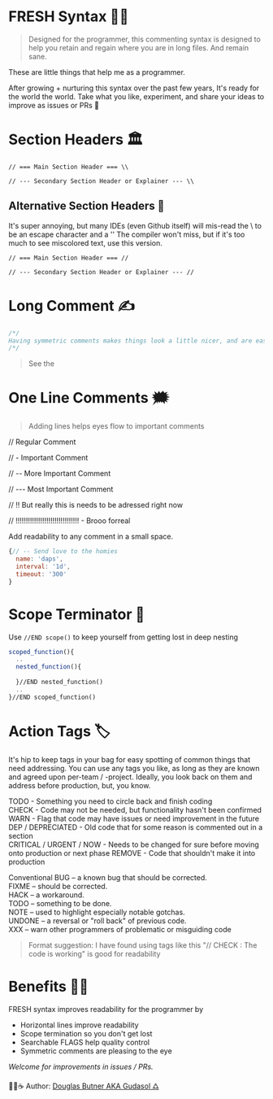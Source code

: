 # FRESH Syntax 👨‍💻

> Designed for the programmer, this commenting syntax is designed to help you retain and regain where you are in long files. And remain sane.

These are little things that help me as a programmer. 

After growing + nurturing this syntax over the past few years, It's ready for the world the world. Take what you like, experiment, and share your ideas to improve as issues or PRs 🙏

# Section Headers 🏛

`// === Main Section Header === \\`


`// --- Secondary Section Header or Explainer --- \\`

## Alternative Section Headers 🏰

It's super annoying, but many IDEs (even Github itself) will mis-read the \\ to be an escape character and a '\' The compiler won't miss, but if it's too much to see miscolored text, use this version. 

`// === Main Section Header === //`


`// --- Secondary Section Header or Explainer --- //`

# Long Comment ✍️

```javascript
/*/
Having symmetric comments makes things look a little nicer, and are easier to move around. 
/*/
```

> See the 

# One Line Comments 🗯

> Adding lines helps eyes flow to important comments

// Regular Comment

// - Important Comment

// -- More Important Comment

// --- Most Important Comment

// !! But really this is needs to be adressed right now

// !!!!!!!!!!!!!!!!!!!!!!!!!!!!!!! - Brooo forreal 



Add readability to any comment in a small space.

```javascript
{// -- Send love to the homies 
  name: 'daps',
  interval: '1d',
  timeout: '300'
}
```

# Scope Terminator 🔭

Use `//END scope()` to keep yourself from getting lost in deep nesting

```javascript 
scoped_function(){
  ..
  nested_function(){
    
  }//END nested_function() 
  ..
}//END scoped_function() 
```

# Action Tags 🏷  

It's hip to keep tags in your bag for easy spotting of common things that need addressing. You can use any tags you like, as long as they are known and agreed upon per-team / -project. Ideally, you look back on them and address before production, but, you know.   

TODO - Something you need to circle back and finish coding  
CHECK - Code may not be needed, but functionality hasn't been confirmed  
WARN - Flag that code may have issues or need improvement in the future  
DEP / DEPRECIATED - Old code that for some reason is commented out in a section  
CRITICAL / URGENT / NOW - Needs to be changed for sure before moving onto production or next phase
REMOVE - Code that shouldn't make it into production  

Conventional
BUG – a known bug that should be corrected.  
FIXME – should be corrected.  
HACK – a workaround.  
TODO – something to be done.  
NOTE – used to highlight especially notable gotchas.  
UNDONE – a reversal or "roll back" of previous code.  
XXX – warn other programmers of problematic or misguiding code  

> Format suggestion: I have found using tags like this "// CHECK : The code is working" is good for readability  


# Benefits 🍆🍑  
FRESH syntax improves readability for the programmer by   

- Horizontal lines improve readability 
- Scope termination so you don't get lost  
- Searchable FLAGS help quality control  
- Symmetric comments are pleasing to the eye  

*Welcome for improvements in issues / PRs.*  

👨‍💻☕️ Author: [Douglas Butner AKA Gudasol 🜛](https://douglas.life/gudasol)
